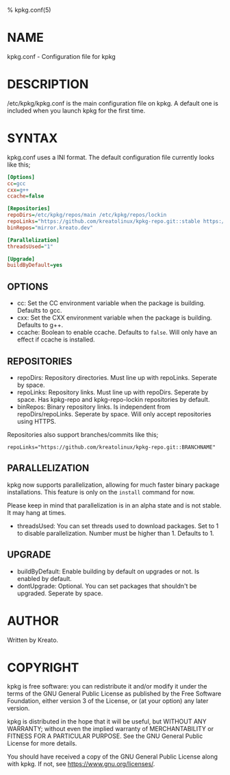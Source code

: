 % kpkg.conf(5)

# NAME
kpkg.conf - Configuration file for kpkg

# DESCRIPTION
/etc/kpkg/kpkg.conf is the main configuration file on kpkg. A default one is included when you launch kpkg for the first time.

# SYNTAX
kpkg.conf uses a INI format.
The default configuration file currently looks like this;

```ini
[Options]
cc=gcc
cxx=g++
ccache=false

[Repositories]
repoDirs=/etc/kpkg/repos/main /etc/kpkg/repos/lockin
repoLinks="https://github.com/kreatolinux/kpkg-repo.git::stable https://github.com/kreatolinux/kpkg-repo-lockin.git::stable"
binRepos="mirror.kreato.dev"

[Parallelization]
threadsUsed="1"

[Upgrade]
buildByDefault=yes
```

## OPTIONS
* cc: Set the CC environment variable when the package is building. Defaults to gcc.
* cxx: Set the CXX environment variable when the package is building. Defaults to g++.
* ccache: Boolean to enable ccache. Defaults to `false`. Will only have an effect if ccache is installed.

## REPOSITORIES
* repoDirs: Repository directories. Must line up with repoLinks. Seperate by space.
* repoLinks: Repository links. Must line up with repoDirs. Seperate by space. Has kpkg-repo and kpkg-repo-lockin repositories by default.
* binRepos: Binary repository links. Is independent from repoDirs/repoLinks. Seperate by space. Will only accept repositories using HTTPS.

Repositories also support branches/commits like this;

`repoLinks="https://github.com/kreatolinux/kpkg-repo.git::BRANCHNAME"`

## PARALLELIZATION
kpkg now supports parallelization, allowing for much faster binary package installations. This feature is only on the `install` command for now.

Please keep in mind that parallelization is in an alpha state and is not stable. It may hang at times.

* threadsUsed: You can set threads used to download packages. Set to 1 to disable parallelization. Number must be higher than 1. Defaults to 1.

## UPGRADE
* buildByDefault: Enable building by default on upgrades or not. Is enabled by default.
* dontUpgrade: Optional. You can set packages that shouldn't be upgraded. Seperate by space.

# AUTHOR
Written by Kreato.

# COPYRIGHT
kpkg is free software: you can redistribute it and/or modify
it under the terms of the GNU General Public License as published by
the Free Software Foundation, either version 3 of the License, or
(at your option) any later version.

kpkg is distributed in the hope that it will be useful,
but WITHOUT ANY WARRANTY; without even the implied warranty of
MERCHANTABILITY or FITNESS FOR A PARTICULAR PURPOSE.  See the
GNU General Public License for more details.

You should have received a copy of the GNU General Public License
along with kpkg.  If not, see <https://www.gnu.org/licenses/>.
